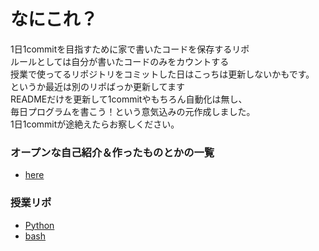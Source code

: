 # なにこれ？
1日1commitを目指すために家で書いたコードを保存するリポ   
ルールとしては自分が書いたコードのみをカウントする  
授業で使ってるリポジトリをコミットした日はこっちは更新しないかもです。  
というか最近は別のリポばっか更新してます  
READMEだけを更新して1commitやもちろん自動化は無し、    
毎日プログラムを書こう！という意気込みの元作成しました。  
1日1commitが途絶えたらお察しください。  

### オープンな自己紹介＆作ったものとかの一覧

+ [here](Self-introduction.md)
### 授業リポ
+ [Python](https://github.com/kansai-gamer/Python)
+ [bash](https://github.com/kansai-gamer/bash)
